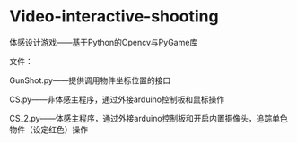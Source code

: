 # Video-interactive-shooting
体感设计游戏——基于Python的Opencv与PyGame库

文件：

GunShot.py——提供调用物件坐标位置的接口

CS.py——非体感主程序，通过外接arduino控制板和鼠标操作

CS_2.py——体感主程序，通过外接arduino控制板和开启内置摄像头，追踪单色物件（设定红色）操作

